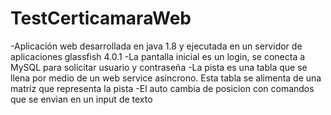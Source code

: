 # TestCerticamaraWeb
-Aplicación web desarrollada en java 1.8 y ejecutada en un servidor de aplicaciones glassfish 4.0.1
-La pantalla inicial es un login, se conecta a MySQL para solicitar usuario y contraseña
-La pista es una tabla que se llena por medio de un web service asincrono. Esta tabla se alimenta de una matriz que representa la pista
-El auto cambia de posicion con comandos que se envian en un input de texto
